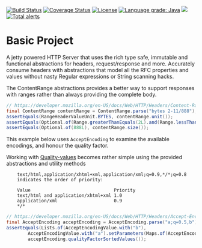 [![Build Status](https://github.com/mP1/walkingkooka-net-http-server-jetty/actions/workflows/build.yaml/badge.svg)](https://github.com/mP1/walkingkooka-net-http-server-jetty/actions/workflows/build.yaml/badge.svg)
[![Coverage Status](https://coveralls.io/repos/github/mP1/walkingkooka-net-http-server-jetty/badge.svg?branch=master)](https://coveralls.io/github/mP1/walkingkooka-net-http-server-jetty?branch=master)
[![License](https://img.shields.io/badge/License-Apache%202.0-blue.svg)](https://opensource.org/licenses/Apache-2.0)
[![Language grade: Java](https://img.shields.io/lgtm/grade/java/g/mP1/walkingkooka-net-http-server-jetty.svg?logo=lgtm&logoWidth=18)](https://lgtm.com/projects/g/mP1/walkingkooka-net-http-server-jetty/context:java)
![](https://tokei.rs/b1/github/mP1/walkingkooka-net-http-server-jetty)
[![Total alerts](https://img.shields.io/lgtm/alerts/g/mP1/walkingkooka-net-http-server-jetty.svg?logo=lgtm&logoWidth=18)](https://lgtm.com/projects/g/mP1/walkingkooka-net-http-server-jetty/alerts/)

# Basic Project

A jetty powered HTTP Server that uses the rich type safe, immutable and functional abstractions for headers, request/response
and more. Accurately consume headers with abstractions that model all the RFC properties and values without nasty
Regular expressions or String scanning hacks.

The ContentRange abstractions provides a better way to support responses with ranges rather than always providing the complete body.

```java
// https://developer.mozilla.org/en-US/docs/Web/HTTP/Headers/Content-Range
final ContentRange contentRange = ContentRange.parse("bytes 2-11/888");
assertEquals(RangeHeaderValueUnit.BYTES, contentRange.unit());
assertEquals(Optional.of(Range.greaterThanEquals(2L).and(Range.lessThanEquals(11L))), contentRange.range());
assertEquals(Optional.of(888L), contentRange.size());
```

This example below uses `AcceptEncoding` to examine the available encodings, and honour the quality factor.

Working with [Quality-values](https://developer.mozilla.org/en-US/docs/Glossary/Quality_values) becomes rather simple
using the provided abstractions and utility methods

```text
    text/html,application/xhtml+xml,application/xml;q=0.9,*/*;q=0.8
    indicates the order of priority:

    Value	                            Priority
    text/html and application/xhtml+xml	1.0
    application/xml	                    0.9
    */*
```

```java
// https://developer.mozilla.org/en-US/docs/Web/HTTP/Headers/Accept-Encoding
final AcceptEncoding acceptEncoding = AcceptEncoding.parse("a;q=0.5,b");
assertEquals(Lists.of(AcceptEncodingValue.with("b"),
        AcceptEncodingValue.with("a").setParameters(Maps.of(AcceptEncodingValueParameterName.with("q"), 0.5f))),
        acceptEncoding.qualityFactorSortedValues());
```




